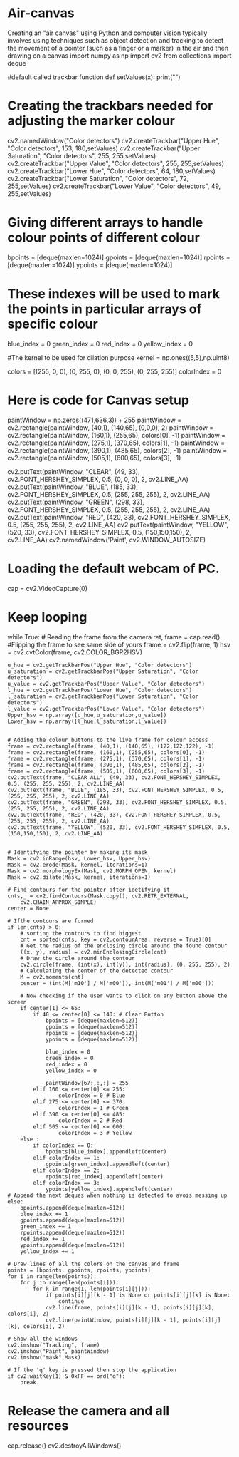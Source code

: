 # Air-canvas
 Creating an "air canvas" using Python and computer vision typically involves using techniques such as object detection and tracking to detect the movement of a pointer (such as a finger or a marker) in the air and then drawing on a canvas
import numpy as np
import cv2
from collections import deque

#default called trackbar function 
def setValues(x):
   print("")


# Creating the trackbars needed for adjusting the marker colour
cv2.namedWindow("Color detectors")
cv2.createTrackbar("Upper Hue", "Color detectors", 153, 180,setValues)
cv2.createTrackbar("Upper Saturation", "Color detectors", 255, 255,setValues)
cv2.createTrackbar("Upper Value", "Color detectors", 255, 255,setValues)
cv2.createTrackbar("Lower Hue", "Color detectors", 64, 180,setValues)
cv2.createTrackbar("Lower Saturation", "Color detectors", 72, 255,setValues)
cv2.createTrackbar("Lower Value", "Color detectors", 49, 255,setValues)


# Giving different arrays to handle colour points of different colour
bpoints = [deque(maxlen=1024)]
gpoints = [deque(maxlen=1024)]
rpoints = [deque(maxlen=1024)]
ypoints = [deque(maxlen=1024)]

# These indexes will be used to mark the points in particular arrays of specific colour
blue_index = 0
green_index = 0
red_index = 0
yellow_index = 0

#The kernel to be used for dilation purpose 
kernel = np.ones((5,5),np.uint8)

colors = [(255, 0, 0), (0, 255, 0), (0, 0, 255), (0, 255, 255)]
colorIndex = 0

# Here is code for Canvas setup
paintWindow = np.zeros((471,636,3)) + 255
paintWindow = cv2.rectangle(paintWindow, (40,1), (140,65), (0,0,0), 2)
paintWindow = cv2.rectangle(paintWindow, (160,1), (255,65), colors[0], -1)
paintWindow = cv2.rectangle(paintWindow, (275,1), (370,65), colors[1], -1)
paintWindow = cv2.rectangle(paintWindow, (390,1), (485,65), colors[2], -1)
paintWindow = cv2.rectangle(paintWindow, (505,1), (600,65), colors[3], -1)

cv2.putText(paintWindow, "CLEAR", (49, 33), cv2.FONT_HERSHEY_SIMPLEX, 0.5, (0, 0, 0), 2, cv2.LINE_AA)
cv2.putText(paintWindow, "BLUE", (185, 33), cv2.FONT_HERSHEY_SIMPLEX, 0.5, (255, 255, 255), 2, cv2.LINE_AA)
cv2.putText(paintWindow, "GREEN", (298, 33), cv2.FONT_HERSHEY_SIMPLEX, 0.5, (255, 255, 255), 2, cv2.LINE_AA)
cv2.putText(paintWindow, "RED", (420, 33), cv2.FONT_HERSHEY_SIMPLEX, 0.5, (255, 255, 255), 2, cv2.LINE_AA)
cv2.putText(paintWindow, "YELLOW", (520, 33), cv2.FONT_HERSHEY_SIMPLEX, 0.5, (150,150,150), 2, cv2.LINE_AA)
cv2.namedWindow('Paint', cv2.WINDOW_AUTOSIZE)


# Loading the default webcam of PC.
cap = cv2.VideoCapture(0)

# Keep looping
while True:
    # Reading the frame from the camera
    ret, frame = cap.read()
    #Flipping the frame to see same side of yours
    frame = cv2.flip(frame, 1)
    hsv = cv2.cvtColor(frame, cv2.COLOR_BGR2HSV)


    u_hue = cv2.getTrackbarPos("Upper Hue", "Color detectors")
    u_saturation = cv2.getTrackbarPos("Upper Saturation", "Color detectors")
    u_value = cv2.getTrackbarPos("Upper Value", "Color detectors")
    l_hue = cv2.getTrackbarPos("Lower Hue", "Color detectors")
    l_saturation = cv2.getTrackbarPos("Lower Saturation", "Color detectors")
    l_value = cv2.getTrackbarPos("Lower Value", "Color detectors")
    Upper_hsv = np.array([u_hue,u_saturation,u_value])
    Lower_hsv = np.array([l_hue,l_saturation,l_value])


    # Adding the colour buttons to the live frame for colour access
    frame = cv2.rectangle(frame, (40,1), (140,65), (122,122,122), -1)
    frame = cv2.rectangle(frame, (160,1), (255,65), colors[0], -1)
    frame = cv2.rectangle(frame, (275,1), (370,65), colors[1], -1)
    frame = cv2.rectangle(frame, (390,1), (485,65), colors[2], -1)
    frame = cv2.rectangle(frame, (505,1), (600,65), colors[3], -1)
    cv2.putText(frame, "CLEAR ALL", (49, 33), cv2.FONT_HERSHEY_SIMPLEX, 0.5, (255, 255, 255), 2, cv2.LINE_AA)
    cv2.putText(frame, "BLUE", (185, 33), cv2.FONT_HERSHEY_SIMPLEX, 0.5, (255, 255, 255), 2, cv2.LINE_AA)
    cv2.putText(frame, "GREEN", (298, 33), cv2.FONT_HERSHEY_SIMPLEX, 0.5, (255, 255, 255), 2, cv2.LINE_AA)
    cv2.putText(frame, "RED", (420, 33), cv2.FONT_HERSHEY_SIMPLEX, 0.5, (255, 255, 255), 2, cv2.LINE_AA)
    cv2.putText(frame, "YELLOW", (520, 33), cv2.FONT_HERSHEY_SIMPLEX, 0.5, (150,150,150), 2, cv2.LINE_AA)


    # Identifying the pointer by making its mask
    Mask = cv2.inRange(hsv, Lower_hsv, Upper_hsv)
    Mask = cv2.erode(Mask, kernel, iterations=1)
    Mask = cv2.morphologyEx(Mask, cv2.MORPH_OPEN, kernel)
    Mask = cv2.dilate(Mask, kernel, iterations=1)

    # Find contours for the pointer after idetifying it
    cnts,_ = cv2.findContours(Mask.copy(), cv2.RETR_EXTERNAL,
    	cv2.CHAIN_APPROX_SIMPLE)
    center = None

    # Ifthe contours are formed
    if len(cnts) > 0:
    	# sorting the contours to find biggest 
        cnt = sorted(cnts, key = cv2.contourArea, reverse = True)[0]
        # Get the radius of the enclosing circle around the found contour
        ((x, y), radius) = cv2.minEnclosingCircle(cnt)
        # Draw the circle around the contour
        cv2.circle(frame, (int(x), int(y)), int(radius), (0, 255, 255), 2)
        # Calculating the center of the detected contour
        M = cv2.moments(cnt)
        center = (int(M['m10'] / M['m00']), int(M['m01'] / M['m00']))

        # Now checking if the user wants to click on any button above the screen 
        if center[1] <= 65:
            if 40 <= center[0] <= 140: # Clear Button
                bpoints = [deque(maxlen=512)]
                gpoints = [deque(maxlen=512)]
                rpoints = [deque(maxlen=512)]
                ypoints = [deque(maxlen=512)]

                blue_index = 0
                green_index = 0
                red_index = 0
                yellow_index = 0

                paintWindow[67:,:,:] = 255
            elif 160 <= center[0] <= 255:
                    colorIndex = 0 # Blue
            elif 275 <= center[0] <= 370:
                    colorIndex = 1 # Green
            elif 390 <= center[0] <= 485:
                    colorIndex = 2 # Red
            elif 505 <= center[0] <= 600:
                    colorIndex = 3 # Yellow
        else :
            if colorIndex == 0:
                bpoints[blue_index].appendleft(center)
            elif colorIndex == 1:
                gpoints[green_index].appendleft(center)
            elif colorIndex == 2:
                rpoints[red_index].appendleft(center)
            elif colorIndex == 3:
                ypoints[yellow_index].appendleft(center)
    # Append the next deques when nothing is detected to avois messing up
    else:
        bpoints.append(deque(maxlen=512))
        blue_index += 1
        gpoints.append(deque(maxlen=512))
        green_index += 1
        rpoints.append(deque(maxlen=512))
        red_index += 1
        ypoints.append(deque(maxlen=512))
        yellow_index += 1

    # Draw lines of all the colors on the canvas and frame 
    points = [bpoints, gpoints, rpoints, ypoints]
    for i in range(len(points)):
        for j in range(len(points[i])):
            for k in range(1, len(points[i][j])):
                if points[i][j][k - 1] is None or points[i][j][k] is None:
                    continue
                cv2.line(frame, points[i][j][k - 1], points[i][j][k], colors[i], 2)
                cv2.line(paintWindow, points[i][j][k - 1], points[i][j][k], colors[i], 2)

    # Show all the windows
    cv2.imshow("Tracking", frame)
    cv2.imshow("Paint", paintWindow)
    cv2.imshow("mask",Mask)

	# If the 'q' key is pressed then stop the application 
    if cv2.waitKey(1) & 0xFF == ord("q"):
        break

# Release the camera and all resources
cap.release()
cv2.destroyAllWindows()
